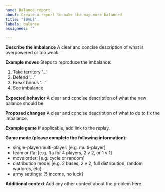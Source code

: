```yaml
---
name: Balance report
about: Create a report to make the map more balanced
title: "[BAL]"
labels: balance
assignees: ''

---
```


**Describe the imbalance**
A clear and concise description of what is overpowered or too weak.

**Example moves**
Steps to reproduce the imbalance:
1. Take territory '...'
2. Defend '...'
3. Break bonus '...'
4. See imbalance

**Expected behavior**
A clear and concise description of what the new balance should be.

**Proposed changes**
A clear and concise description of what to do to fix the imbalance.

**Example game**
If applicable, add link to the replay.

**Game mode (please complete the following information):**
 - single-player/multi-player: [e.g. multi-player]
 - team or ffa: [e.g. ffa for 4 players, 2 v 2, or 1 v 1] 
 - move order: [e.g. cycle or random]
 - distribution mode: [e.g. 2 bases, 2 v 2, full distribution, random warlords, etc]
 - army settings: [5 income, no luck]

**Additional context**
Add any other context about the problem here.
